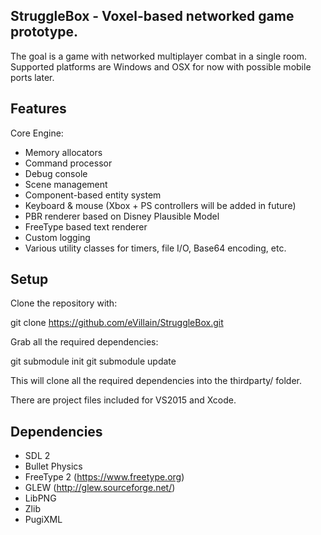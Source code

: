 StruggleBox - Voxel-based networked game prototype.
-----------------------------------------------------------------------------------

The goal is a game with networked multiplayer combat in a single room.
Supported platforms are Windows and OSX for now with possible mobile ports later.

Features
-----------------------------------------------------------------------------------

Core Engine:

  * Memory allocators
  * Command processor
  * Debug console
  * Scene management
  * Component-based entity system
  * Keyboard & mouse (Xbox + PS controllers will be added in future)
  * PBR renderer based on Disney Plausible Model
  * FreeType based text renderer
  * Custom logging
  * Various utility classes for timers, file I/O, Base64 encoding, etc.


Setup
-----------------------------------------------------------------------------------

Clone the repository with:

  git clone https://github.com/eVillain/StruggleBox.git

Grab all the required dependencies:

  git submodule init
	git submodule update

This will clone all the required dependencies into the thirdparty/ folder.

There are project files included for VS2015 and Xcode.

Dependencies
-----------------------------------------------------------------------------------
  * SDL 2
  * Bullet Physics
  * FreeType 2 (https://www.freetype.org)
  * GLEW (http://glew.sourceforge.net/)
  * LibPNG
  * Zlib
  * PugiXML

